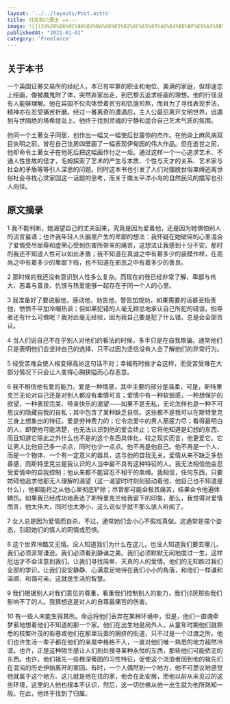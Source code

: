 ```yaml
---
layout: '../../layouts/Post.astro'
title: 月亮和六便士 ★★☆☆☆
image: ![](24%20%E6%9C%88%E4%BA%AE%E5%92%8C%E5%85%AD%E4%BE%BF%E5%A3%AB%20%E2%98%85%E2%98%85%E2%98%86%E2%98%86%E2%98%86/5C851C06-C05C-4F20-8B50-7834FC4C9389.png)
publishedAt: "2021-01-01"
category: 'Freelance'
---
```


## 关于本书

一个英国证券交易所的经纪人，本已有牢靠的职业和地位、美满的家庭，但却迷恋上绘画，像被魔鬼附了体，突然弃家出走，到巴黎去追求绘画的理想。他的行径没有人能够理解。他在异国不仅肉体受着贫穷和饥饿煎熬，而且为了寻找表现手法，精神亦在忍受痛苦折磨。经过一番离奇的遭遇后，主人公最后离开文明世界，远遁到与世隔绝的塔希提岛上。他终于找到灵魂的宁静和适合自己艺术气质的氛围。

他同一个土著女子同居，创作出一幅又一幅使后世震惊的杰作。在他染上麻风病双目失明之前，曾在自己住房四壁画了一幅表现伊甸园的伟大作品。但在逝世之前，他却命令土著女子在他死后把这幅画作付之一炬。通过这样一个一心追求艺术、不通人性世故的怪才，毛姆探索了艺术的产生与本质、个性与天才的关系、艺术家与社会的矛盾等等引人深思的问题。同时这本书也引发了人们对摆脱世俗束缚逃离世俗社会寻找心灵家园这一话题的思考，而关于南太平洋小岛的自然民风的描写也引人向往。

## 原文摘录

1 我不能判断，她渴望自己的丈夫回来，究竟是因为爱着他，还是因为她惧怕别人的流言蜚语；也许我年轻人头脑里产生的卑鄙的想法：我怀疑在她破碎的心里混合了爱情受尽屈辱和虚荣心受到伤害所带来的痛苦，这想法让我感到十分不安。那时的我还不知道人性可以如此矛盾；我不知道在真诚之中有着多少的装模作样，在高尚之中有着多少的卑鄙下贱，也不知道在邪恶之中有着多少的善良。

2 那时候的我还没有意识到人性多么复杂。而现在的我已经非常了解，卑鄙与伟大、恶毒与善良、仇恨与热爱能够一起存在于同一个人的心里。

3 我准备好了要说服他，感动他，劝告他，警告加规劝，如果需要的话甚至指责他，愤愤不平加冷嘲热讽；但如果犯错的人毫无顾忌地承认自己所犯的错误，指导者还有什么可做呢？我对此毫无经验，因为我自己要是犯了什么错，总是会全部否认。

4 当人们说自己不在乎别人对他们的看法的时候，多半只是在自我欺骗。通常他们只是表明他们会坚持自己的选择，只不过因为坚信没有人会了解他们的异常行为。

5 经受苦难会使人格变得高尚这句话不对；幸福有时候才会这样，而受苦受难在大部分情况下只会让人变得心胸狭隘而心存恶意。

6 我不相信他有爱的能力。爱是一种情感，其中主要的部分是温柔，可是，斯特里克兰无论对自己还是对别人都没有柔情可言；爱情中有一种软弱感，一种想保护的欲望，一种表现完美、带来快乐的渴望——如果不是无私，无论怎样也是一种不可思议的隐藏自我的自私；其中包含了某种缺乏自信。这些都不是我可以在斯特里克兰身上想象出的特征。爱是劳神费力的；它令恋爱中的男人筋疲力尽；看得最明白的人，即使他可能清楚，也无法认识到他的爱会终止；它将他知道是幻想的东西、而且知道它除此之外什么也不是的这个东西具体化，较之现实而言，他更爱它。它让男人比他自己多一点点，同时也少一点点。他不再是他自己。他不再是一个人，而是一个物体、一个有一定意义的器具，这与他的自我无关。爱情从来不缺乏多愁善感，而斯特里克兰是我认识的人当中最不具有这种特征的人。我无法相信他会忍受爱情中的自我控制；他从来都不能容忍不相干的束缚。我相信，任何东西，只要妨碍他追求他那无人理解的渴望（这一渴望时时刻刻鼓动着他，他自己也不知道是什么），他都能将之从他心里彻底铲除；尽管那可能会极其痛苦，结果会令他遍体鳞伤。如果我已经成功地表达了斯特里克兰给我留下的印象，那么，我觉得对爱情而言，他太伟大，同时也太渺小，这么说似乎就不那么骇人听闻了。

7 女人总是因为爱情而自杀，不过，通常她们会小心不假戏真做。这通常是摆个姿态，引起她们的情人的同情或恐惧。

8 这个世界冷酷又无情。没人知道我们为什么在这儿，也没人知道我们要去哪儿。我们必须非常谦逊。我们必须看到静谧之美。我们必须默默无闻地度过一生，这样厄运才不会注意到我们。让我们寻找简单、天真的人的爱情。他们的无知胜过我们全部的学识。让我们安安静静、心满意足地待在我们小小的角落，和他们一样谦和温顺、和蔼可亲。这就是生活的智慧。

9 我们根据别人对我们意见的尊重，看重我们控制别人的能力，我们讨厌那些我们影响不了的人。我猜想这是对人的自尊最痛苦的伤害。

10 有一些人未能生得其所。命运将他们丢弃在某种环境中，但是，他们一直魂牵梦萦地想着他们不知道的那一个家。他们在出生地是局外人，从童年时期他们就熟悉的枝繁叶茂的街巷或他们在那里玩耍的拥挤的街道，只不过是一个过渡之所。他们也许生活一辈子都在他们的亲属中格格不入，一直对他们唯一熟悉的地方超然冷漠。也许，正是这种陌生感让人们到处搜寻某种永恒的东西，那些他们可能依恋的东西。也许，他们祖先一些根深蒂固的习性特征，促使这个流浪者回到他的祖先们在混沌的历史伊始离开的家园。有时，一个人偶然到一个地方，他不可思议地感觉他就属于这个地方。这儿就是他在找的家，他会在此安居，而他以前从未见过的这些环境，这里的人他也根本不认识，然后，这一切仿佛从他一出生就为他所熟知一般。在此，他终于找到了归属。